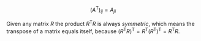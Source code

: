 $$(A^\mathrm{T})_{ij} = A_{ji}$$

Given any matrix $R$ the product $R^\mathrm{T}R$ is always *symmetric*, which means the transpose of a matrix equals itself, because $(R^\mathrm{T}R)^\mathrm{T} = R^\mathrm{T}(R^\mathrm{T})^\mathrm{T} = R^\mathrm{T}R$.